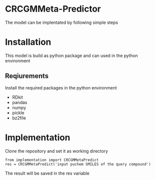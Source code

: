 # CRCGMMeta-Predictor
The model can be implentated by following simple steps
# Installation
This model is build as python package and can used in the python environment
## Reqiurements
Install the required packages in the python environment
* RDkit
* pandas
* numpy
* pickle
* bz2file
# Implementation
Clone the repository and set it as working directory <br/>
```
from implementation import CRCGMMetaPredict
res = CRCGMMetaPredict('input puchem SMILES of the query compound')
```
The result will be saved in the res variable  



